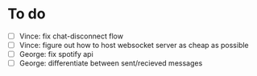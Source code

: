 # To do

- [ ] Vince: fix chat-disconnect flow
- [ ] Vince: figure out how to host websocket server as cheap as possible
- [ ] George: fix spotify api
- [ ] George: differentiate between sent/recieved messages
